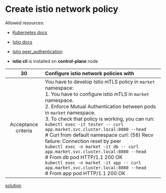 # Create istio network policy

Allowed resources:

- [Kubernetes docs](https://kubernetes.io/docs/home/)

- [Istio docs](https://istio.io/latest/)  

- [Istio peer_authentication](https://istio.io/latest/docs/reference/config/security/peer_authentication/)



- **istio cli** is installed on **control-plane** node


|       **30**        | **Configure istio network policies with**                                                                                                                                                                                                                                                                                                                                                                                                                                                                                                                                                                                                                                                    |
|:-------------------:|:---------------------------------------------------------------------------------------------------------------------------------------------------------------------------------------------------------------------------------------------------------------------------------------------------------------------------------------------------------------------------------------------------------------------------------------------------------------------------------------------------------------------------------------------------------------------------------------------------------------------------------------------------------------------------------------------|
| Acceptance criteria | You have to develop Istio mTLS policy in `market` namespace:<br/> 1. You have to configure istio mTLS in `market` namespace.<br/> 2. Enforce Mutual Authentication between pods in `market` namespace.<br/> 3. To check that policy is working, you can run:<br/>`kubectl exec -it tester -- curl app.market.svc.cluster.local:8080 --head`  <br/> # Curl from default namespace   curl: (56) Recv failure: Connection reset by peer <br/>`kubectl exec -n market -it db -- curl app.market.svc.cluster.local:8080 --head` <br/> # From db pod  HTTP/1.1 200 OK <br/>`kubectl exec -n market -it app -- curl app.market.svc.cluster.local:8080 --head` <br/> # From app pod  HTTP/1.1 200 OK |

[solution](worker/files/solutions/1.MD)
